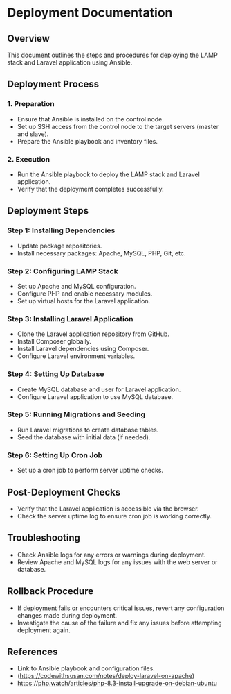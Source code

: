 # Deployment Documentation

## Overview
This document outlines the steps and procedures for deploying the LAMP stack and Laravel application using Ansible.

## Deployment Process

### 1. Preparation
- Ensure that Ansible is installed on the control node.
- Set up SSH access from the control node to the target servers (master and slave).
- Prepare the Ansible playbook and inventory files.

### 2. Execution
- Run the Ansible playbook to deploy the LAMP stack and Laravel application.
- Verify that the deployment completes successfully.

## Deployment Steps

### Step 1: Installing Dependencies
- Update package repositories.
- Install necessary packages: Apache, MySQL, PHP, Git, etc.

### Step 2: Configuring LAMP Stack
- Set up Apache and MySQL configuration.
- Configure PHP and enable necessary modules.
- Set up virtual hosts for the Laravel application.

### Step 3: Installing Laravel Application
- Clone the Laravel application repository from GitHub.
- Install Composer globally.
- Install Laravel dependencies using Composer.
- Configure Laravel environment variables.

### Step 4: Setting Up Database
- Create MySQL database and user for Laravel application.
- Configure Laravel application to use MySQL database.

### Step 5: Running Migrations and Seeding
- Run Laravel migrations to create database tables.
- Seed the database with initial data (if needed).

### Step 6: Setting Up Cron Job
- Set up a cron job to perform server uptime checks.

## Post-Deployment Checks
- Verify that the Laravel application is accessible via the browser.
- Check the server uptime log to ensure cron job is working correctly.

## Troubleshooting
- Check Ansible logs for any errors or warnings during deployment.
- Review Apache and MySQL logs for any issues with the web server or database.

## Rollback Procedure
- If deployment fails or encounters critical issues, revert any configuration changes made during deployment.
- Investigate the cause of the failure and fix any issues before attempting deployment again.

## References
- Link to Ansible playbook and configuration files.
- (https://codewithsusan.com/notes/deploy-laravel-on-apache)
- https://php.watch/articles/php-8.3-install-upgrade-on-debian-ubuntu

